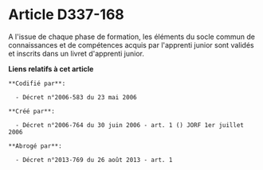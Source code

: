 # Article D337-168

A l'issue de chaque phase de formation, les éléments du socle commun de connaissances et de compétences acquis par l'apprenti
junior sont validés et inscrits dans un livret d'apprenti junior.

**Liens relatifs à cet article**

	**Codifié par**:

	  - Décret n°2006-583 du 23 mai 2006

	**Créé par**:

	  - Décret n°2006-764 du 30 juin 2006 - art. 1 () JORF 1er juillet 2006

	**Abrogé par**:

	  - Décret n°2013-769 du 26 août 2013 - art. 1
